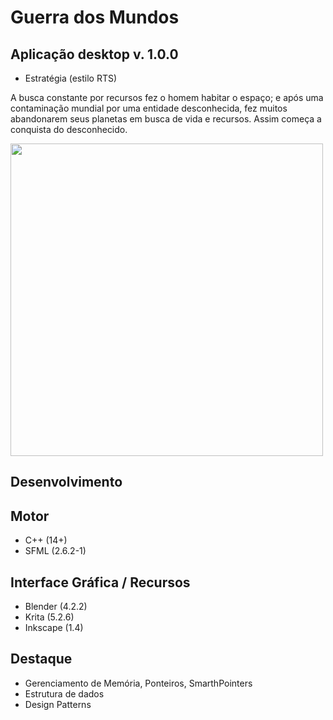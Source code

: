 # Guerra dos Mundos

## Aplicação desktop v. 1.0.0
  - Estratégia (estilo RTS)
    
A busca constante por recursos fez o homem habitar o espaço; e após uma contaminação
mundial por uma entidade desconhecida, fez muitos abandonarem seus planetas em busca de vida e recursos.
Assim começa a conquista do desconhecido.

<p align="left">
  <img src="https://github.com/user-attachments/assets/5f6fc64b-0a6a-4948-b9fc-db8160fc1430" height="500px"/>
</p>

## Desenvolvimento 
## Motor
  - C++ (14+)
  - SFML (2.6.2-1)
## Interface Gráfica / Recursos
  - Blender (4.2.2)
  - Krita  (5.2.6)
  - Inkscape (1.4)
## Destaque
  - Gerenciamento de Memória, Ponteiros, SmarthPointers
  - Estrutura de dados
  - Design Patterns
  
